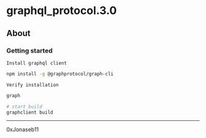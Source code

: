 # graphql_protocol.3.0

## About

### Getting started

`Install graphql client`

```sh
npm install -g @graphprotocol/graph-cli
```

`Verify installation`

```sh
graph 
```

```sh
# start build
graphclient build
```

---------

0xJonaseb11
